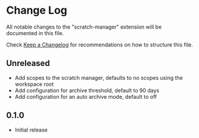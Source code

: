 # Change Log

All notable changes to the "scratch-manager" extension will be documented in this file.

Check [Keep a Changelog](http://keepachangelog.com/) for recommendations on how to structure this file.

## Unreleased

- Add scopes to the scratch manager, defaults to no scopes using the workspace root
- Add configuration for archive threshold, default to 90 days
- Add configuration for an auto archive mode, default to off

## 0.1.0

- Initial release
